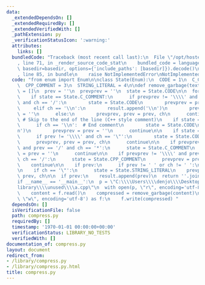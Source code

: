 ```yaml
---
data:
  _extendedDependsOn: []
  _extendedRequiredBy: []
  _extendedVerifiedWith: []
  _pathExtension: py
  _verificationStatusIcon: ':warning:'
  attributes:
    links: []
  bundledCode: "Traceback (most recent call last):\n  File \"/opt/hostedtoolcache/Python/3.9.0/x64/lib/python3.9/site-packages/onlinejudge_verify/documentation/build.py\"\
    , line 71, in _render_source_code_stat\n    bundled_code = language.bundle(stat.path,\
    \ basedir=basedir, options={'include_paths': [basedir]}).decode()\n  File \"/opt/hostedtoolcache/Python/3.9.0/x64/lib/python3.9/site-packages/onlinejudge_verify/languages/python.py\"\
    , line 85, in bundle\n    raise NotImplementedError\nNotImplementedError\n"
  code: "from enum import Enum\n\nclass State(Enum):\n  CODE = 1\n  C_COMMENT = 2\n\
    \  CPP_COMMENT = 3\n  STRING_LITERAL = 4\n\ndef remove_garbage(text):\n  result\
    \ = []\n  prev = ''\n  prevprev = ''\n  state = State.CODE\n\n  for ch in text:\n\
    \    if state == State.C_COMMENT:\n      if prevprev != '\\\\' and prev == '*'\
    \ and ch == '/':\n        state = State.CODE\n        prevprev = prev = ''\n \
    \     elif ch == '\\n':\n        result.append('\\n')\n        prevprev = prev\
    \ = ''\n      else:\n        prevprev, prev = prev, ch\n      continue\n\n   \
    \ # Skip to the end of the line (C++ style comment)\n    if state == State.CPP_COMMENT:\n\
    \      if ch == '\\n':  # End comment\n        state = State.CODE\n        result.append('\\\
    n')\n        prevprev = prev = ''\n      continue\n\n    if state == State.STRING_LITERAL:\n\
    \      if prev != '\\\\' and ch == '\"':\n        state = State.CODE\n      result.append(prev)\n\
    \      prevprev, prev = prev, ch\n      continue\n\n    if prevprev != '\\\\'\
    \ and prev == '/' and ch == '*':\n      state = State.C_COMMENT\n      prevprev\
    \ = prev = ''\n      continue\n\n    if prevprev != '\\\\' and prev == '/' and\
    \ ch == '/':\n      state = State.CPP_COMMENT\n      prevprev = prev = ''\n  \
    \    continue\n\n    if prev:\n      if prev != ' ' or ch != ' ':\n        result.append(prev)\n\
    \n    if ch == '\"':\n      state = State.STRING_LITERAL\n    prevprev, prev =\
    \ prev, ch\n\n  if prev:\n    result.append(prev)\n  return ''.join(result)\n\n\
    if __name__ == '__main__':\n  p = \"C:\\\\Users\\\\denjo\\\\Desktop\\\\ABC\\\\\
    library\\\\unused\\\\a.cpp\"\n  with open(p, \"r\", encoding='utf-8') as f:\n\
    \    content = f.read()\n    compressed = remove_garbage(content)\n  with open(p,\
    \ \"w\", encoding='utf-8') as f:\n    f.write(compressed) "
  dependsOn: []
  isVerificationFile: false
  path: compress.py
  requiredBy: []
  timestamp: '1970-01-01 00:00:00+00:00'
  verificationStatus: LIBRARY_NO_TESTS
  verifiedWith: []
documentation_of: compress.py
layout: document
redirect_from:
- /library/compress.py
- /library/compress.py.html
title: compress.py
---
```

